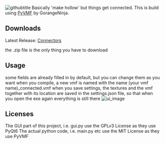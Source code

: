 ![githubtitle](https://user-images.githubusercontent.com/61150608/190930239-9999a202-e830-43c9-a0ec-b316bd9ce4f5.png)
Basically 'make hollow' but things get connected. This is build using [PyVMF](https://github.com/GorangeNinja/PyVMF) by GorangeNinja.

## Downloads
Latest Release:
[Connectors](https://github.com/Gerb-24/Connectors/releases/latest)

the .zip file is the only thing you have to download

## Usage
some fields are already filled in by default, but you can change them as you want
when you compile, a new vmf is named with the name (your vmf name)_connected.vmf
when you save settings, the textures and the vmf together with its location are saved in the settings.json file, so that when you open the exe again everything is still there
![ui_image](https://user-images.githubusercontent.com/61150608/190930564-cf9eebe6-991d-4f80-8c24-02a85f511898.png)



## Licenses
The GUI part of this project, i.e. gui.py use the GPLv3 License as they use PyQt6
The actual python code, i.e. main.py etc use the MIT License as they use PyVMF
